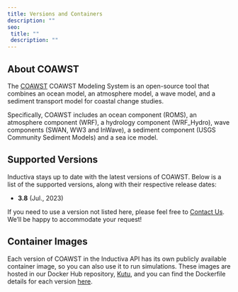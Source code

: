 ```yaml
---
title: Versions and Containers
description: ""
seo:
 title: ""
 description: ""
---
```


## About COAWST
The [COAWST](https://www.usgs.gov/centers/whcmsc/science/coawst-a-coupled-ocean-atmosphere-wave-sediment-transport-modeling-system) COAWST Modeling System is an open-source tool that combines an ocean model, an atmosphere model, a wave model, and a sediment transport model for coastal change studies.

Specifically, COAWST includes an ocean component (ROMS), an atmosphere component (WRF), a hydrology component (WRF_Hydro), wave components (SWAN, WW3 and InWave), a sediment component (USGS Community Sediment Models) and a sea ice model.

## Supported Versions
Inductiva stays up to date with the latest versions of COAWST. Below is a list of the supported versions, along with their respective release dates:

- **3.8** (Jul., 2023)

If you need to use a version not listed here, please feel free to [Contact Us](mailto:support@inductiva.ai).
We’ll be happy to accommodate your request!

## Container Images
Each version of COAWST in the Inductiva API has its own publicly available container image, 
so you can also use it to run simulations. These images are hosted in our Docker Hub repository, 
[Kutu](https://hub.docker.com/r/inductiva/kutu/tags?name=coawst), and you can find the 
Dockerfile details for each version [here](https://github.com/inductiva/kutu/tree/main/simulators/coawst).